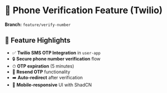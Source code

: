# 📱 Phone Verification Feature (Twilio)
**Branch:** `feature/verify-number`


## 🌟 Feature Highlights
- ✅ **Twilio SMS OTP Integration** in `user-app`
- 🔒 **Secure phone number verification** flow
- ⏱ **OTP expiration** (5 minutes)
- 🔄 **Resend OTP** functionality
- ➡️ **Auto-redirect** after verification
- 📱 **Mobile-responsive** UI with ShadCN
